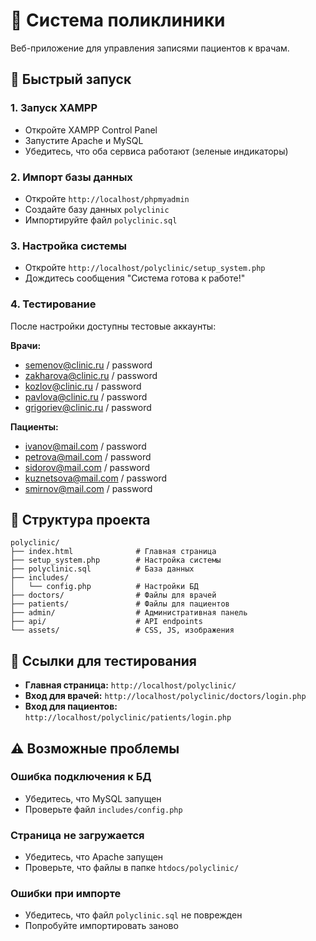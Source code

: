 # 🏥 Система поликлиники

Веб-приложение для управления записями пациентов к врачам.

## 🚀 Быстрый запуск

### 1. Запуск XAMPP
- Откройте XAMPP Control Panel
- Запустите Apache и MySQL
- Убедитесь, что оба сервиса работают (зеленые индикаторы)

### 2. Импорт базы данных
- Откройте `http://localhost/phpmyadmin`
- Создайте базу данных `polyclinic`
- Импортируйте файл `polyclinic.sql`

### 3. Настройка системы
- Откройте `http://localhost/polyclinic/setup_system.php`
- Дождитесь сообщения "Система готова к работе!"

### 4. Тестирование
После настройки доступны тестовые аккаунты:

**Врачи:**
- semenov@clinic.ru / password
- zakharova@clinic.ru / password
- kozlov@clinic.ru / password
- pavlova@clinic.ru / password
- grigoriev@clinic.ru / password

**Пациенты:**
- ivanov@mail.com / password
- petrova@mail.com / password
- sidorov@mail.com / password
- kuznetsova@mail.com / password
- smirnov@mail.com / password

## 📁 Структура проекта

```
polyclinic/
├── index.html              # Главная страница
├── setup_system.php        # Настройка системы
├── polyclinic.sql          # База данных
├── includes/
│   └── config.php          # Настройки БД
├── doctors/                # Файлы для врачей
├── patients/               # Файлы для пациентов
├── admin/                  # Административная панель
├── api/                    # API endpoints
└── assets/                 # CSS, JS, изображения
```

## 🔗 Ссылки для тестирования

- **Главная страница:** `http://localhost/polyclinic/`
- **Вход для врачей:** `http://localhost/polyclinic/doctors/login.php`
- **Вход для пациентов:** `http://localhost/polyclinic/patients/login.php`

## ⚠️ Возможные проблемы

### Ошибка подключения к БД
- Убедитесь, что MySQL запущен
- Проверьте файл `includes/config.php`

### Страница не загружается
- Убедитесь, что Apache запущен
- Проверьте, что файлы в папке `htdocs/polyclinic/`

### Ошибки при импорте
- Убедитесь, что файл `polyclinic.sql` не поврежден
- Попробуйте импортировать заново 